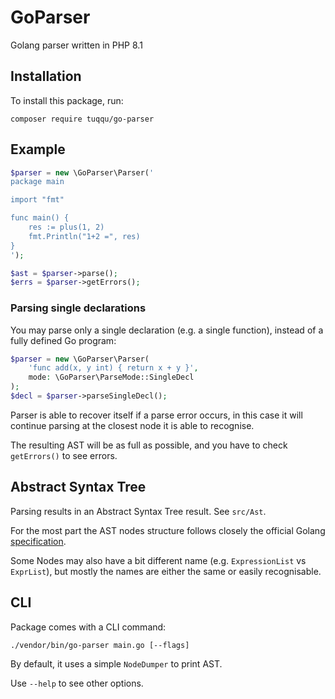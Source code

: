 # GoParser
Golang parser written in PHP 8.1

## Installation
To install this package, run:

```
composer require tuqqu/go-parser
```

## Example
```php
$parser = new \GoParser\Parser('
package main

import "fmt"

func main() {
    res := plus(1, 2)
    fmt.Println("1+2 =", res)
}
');

$ast = $parser->parse();
$errs = $parser->getErrors();
```

### Parsing single declarations
You may parse only a single declaration (e.g. a single function), instead of a fully defined Go program:
```php
$parser = new \GoParser\Parser(
    'func add(x, y int) { return x + y }', 
    mode: \GoParser\ParseMode::SingleDecl
);
$decl = $parser->parseSingleDecl();
```

Parser is able to recover itself if a parse error occurs, in this case it will continue parsing at the closest node it is able to recognise.

The resulting AST will be as full as possible, and you have to check `getErrors()` to see errors.


## Abstract Syntax Tree

Parsing results in an Abstract Syntax Tree result. See `src/Ast`.

For the most part the AST nodes structure follows closely the official Golang [specification][1].

Some Nodes may also have a bit different name (e.g. `ExpressionList` vs `ExprList`), but mostly the names are either the same or easily recognisable.

## CLI
Package comes with a CLI command:

```
./vendor/bin/go-parser main.go [--flags]
```

By default, it uses a simple `NodeDumper` to print AST.

Use `--help` to see other options.

[1]: https://go.dev/ref/spec